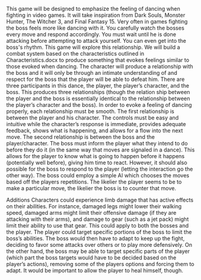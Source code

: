 This game will be designed to emphasize the feeling of dancing when fighting in video games. It will take inspiration from Dark Souls, Monster Hunter, The Witcher 3, and Final Fantasy 15.
Very often in games fighting the boss feels more like dancing with it. You carefully watch the bosses every move and respond accordingly. You must wait until he is done attacking before attempting to attack yourself. You can even get into the boss's rhythm. 
This game will explore this relationship. We will build a combat system based on the characteristics outlined in Characteristics.docx to produce something that evokes feelings similar to those evoked when dancing. The character will produce a relationship with the boss and it will only be through an intimate understanding of and respect for the boss that the player will be able to defeat him.
There are three participants in this dance, the player, the player’s character, and the boss. This produces three relationships (though the relation ship between the player and the boss is essentially identical to the relationship between the player’s character and the boss). In order to evoke a feeling of dancing properly, each relationship must be smooth. 
The first relationship is between the player and his character. The controls must be easy and intuitive while the character’s response is immediate, provides adequate feedback, shows what is happening, and allows for a flow into the next move. 
The second relationship is between the boss and the player/character. The boss must inform the player what they intend to do before they do it (in the same way that moves are signaled in a dance). This allows for the player to know what is going to happen before it happens (potentially well before), giving him time to react. However, it should also possible for the boss to respond to the player (letting the interaction go the other way). The boss could employ a simple AI which chooses the moves based off the players repetitions. The likelier the player seems to be to make a particular move, the likelier the boss is to counter that move.

Additions
Characters could experience limb damage that has active effects on their abilities. For instance, damaged legs might lower their walking speed, damaged arms might limit their offensive damage (if they are attacking with their arms), and damage to gear (such as a jet pack) might limit their ability to use that gear. This could apply to both the bosses and the player.
The player could target specific portions of the boss to limit the boss’s abilities. The boss would then have to adapt to keep up the fight, deciding to favor some attacks over others or to play more defensively.
On the other hand, the boss may be able to target specific parts of the player (which part the boss targets would have to be decided based on the player’s actions), removing some of the players options and forcing them to adapt. It would be important to allow the player to heal himself, though.
